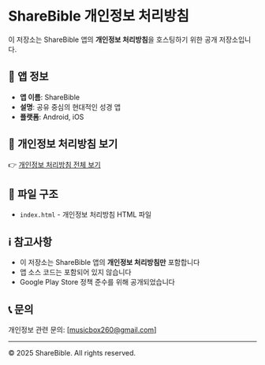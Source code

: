 # ShareBible 개인정보 처리방침

이 저장소는 ShareBible 앱의 **개인정보 처리방침**을 호스팅하기 위한 공개 저장소입니다.

## 📱 앱 정보
- **앱 이름**: ShareBible
- **설명**: 공유 중심의 현대적인 성경 앱
- **플랫폼**: Android, iOS

## 🔗 개인정보 처리방침 보기
👉 [개인정보 처리방침 전체 보기](https://chapdcha.github.io/sharebible-privacy-policy/)

## 📄 파일 구조
- `index.html` - 개인정보 처리방침 HTML 파일

## ℹ️ 참고사항
- 이 저장소는 ShareBible 앱의 **개인정보 처리방침만** 포함합니다
- 앱 소스 코드는 포함되어 있지 않습니다
- Google Play Store 정책 준수를 위해 공개되었습니다

## 📞 문의
개인정보 관련 문의: [musicbox260@gmail.com]

---
© 2025 ShareBible. All rights reserved.
